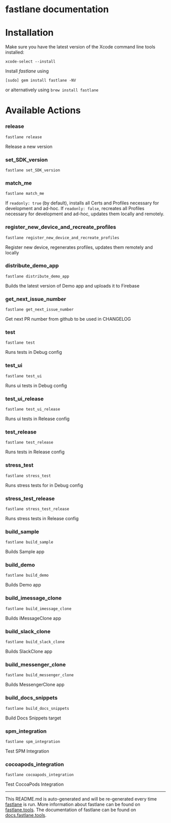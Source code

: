 fastlane documentation
================
# Installation

Make sure you have the latest version of the Xcode command line tools installed:

```
xcode-select --install
```

Install _fastlane_ using
```
[sudo] gem install fastlane -NV
```
or alternatively using `brew install fastlane`

# Available Actions
### release
```
fastlane release
```
Release a new version
### set_SDK_version
```
fastlane set_SDK_version
```

### match_me
```
fastlane match_me
```
If `readonly: true` (by default), installs all Certs and Profiles necessary for development and ad-hoc.
If `readonly: false`, recreates all Profiles necessary for development and ad-hoc, updates them locally and remotely.
### register_new_device_and_recreate_profiles
```
fastlane register_new_device_and_recreate_profiles
```
Register new device, regenerates profiles, updates them remotely and locally
### distribute_demo_app
```
fastlane distribute_demo_app
```
Builds the latest version of Demo app and uploads it to Firebase
### get_next_issue_number
```
fastlane get_next_issue_number
```
Get next PR number from github to be used in CHANGELOG
### test
```
fastlane test
```
Runs tests in Debug config
### test_ui
```
fastlane test_ui
```
Runs ui tests in Debug config
### test_ui_release
```
fastlane test_ui_release
```
Runs ui tests in Release config
### test_release
```
fastlane test_release
```
Runs tests in Release config
### stress_test
```
fastlane stress_test
```
Runs stress tests for in Debug config
### stress_test_release
```
fastlane stress_test_release
```
Runs stress tests in Release config
### build_sample
```
fastlane build_sample
```
Builds Sample app
### build_demo
```
fastlane build_demo
```
Builds Demo app
### build_imessage_clone
```
fastlane build_imessage_clone
```
Builds iMessageClone app
### build_slack_clone
```
fastlane build_slack_clone
```
Builds SlackClone app
### build_messenger_clone
```
fastlane build_messenger_clone
```
Builds MessengerClone app
### build_docs_snippets
```
fastlane build_docs_snippets
```
Build Docs Snippets target
### spm_integration
```
fastlane spm_integration
```
Test SPM Integration
### cocoapods_integration
```
fastlane cocoapods_integration
```
Test CocoaPods Integration

----

This README.md is auto-generated and will be re-generated every time [fastlane](https://fastlane.tools) is run.
More information about fastlane can be found on [fastlane.tools](https://fastlane.tools).
The documentation of fastlane can be found on [docs.fastlane.tools](https://docs.fastlane.tools).
